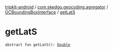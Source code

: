 [tripkit-android](../../index.md) / [com.skedgo.geocoding.agregator](../index.md) / [GCBoundingBoxInterface](index.md) / [getLatS](./get-lat-s.md)

# getLatS

`abstract fun getLatS(): `[`Double`](https://kotlinlang.org/api/latest/jvm/stdlib/kotlin/-double/index.html)